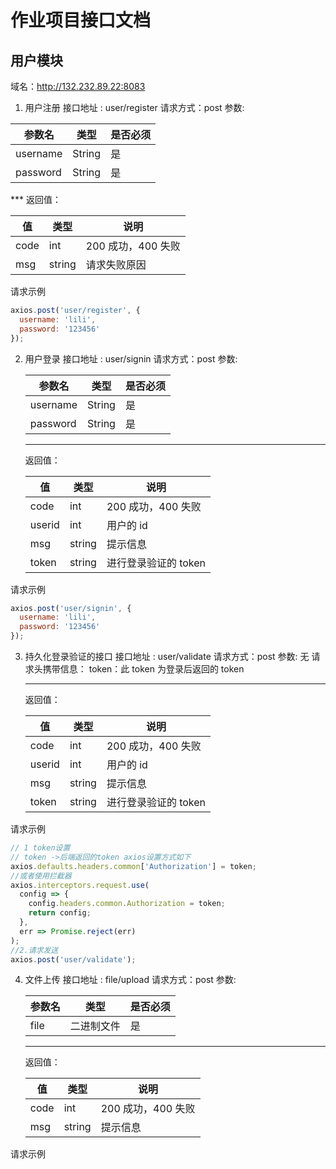 # 作业项目接口文档

## 用户模块

域名：http://132.232.89.22:8083

1.  用户注册
    接口地址 : user/register
    请求方式：post
    参数:

| 参数名   | 类型   | 是否必须 |
| -------- | ------ | -------- |
| username | String | 是       |
| password | String | 是       |

\*\*\*
返回值：

| 值   | 类型   | 说明               |
| ---- | ------ | ------------------ |
| code | int    | 200 成功，400 失败 |
| msg  | string | 请求失败原因       |

请求示例

```js
axios.post('user/register', {
  username: 'lili',
  password: '123456'
});
```

2.  用户登录
    接口地址 : user/signin
    请求方式：post
    参数:

    | 参数名   | 类型   | 是否必须 |
    | -------- | ------ | -------- |
    | username | String | 是       |
    | password | String | 是       |

    ***

    返回值：

    | 值     | 类型   | 说明                 |
    | ------ | ------ | -------------------- |
    | code   | int    | 200 成功，400 失败   |
    | userid | int    | 用户的 id            |
    | msg    | string | 提示信息             |
    | token  | string | 进行登录验证的 token |

请求示例

```js
axios.post('user/signin', {
  username: 'lili',
  password: '123456'
});
```

3.  持久化登录验证的接口
    接口地址 : user/validate
    请求方式：post
    参数:
    无
    请求头携带信息：
    token：此 token 为登录后返回的 token

    ***

    返回值：

    | 值     | 类型   | 说明                 |
    | ------ | ------ | -------------------- |
    | code   | int    | 200 成功，400 失败   |
    | userid | int    | 用户的 id            |
    | msg    | string | 提示信息             |
    | token  | string | 进行登录验证的 token |

请求示例

```js
// 1 token设置
// token ->后端返回的token axios设置方式如下
axios.defaults.headers.common['Authorization'] = token;
//或者使用拦截器
axios.interceptors.request.use(
  config => {
    config.headers.common.Authorization = token;
    return config;
  },
  err => Promise.reject(err)
);
//2.请求发送
axios.post('user/validate');
```

4.  文件上传
    接口地址 : file/upload
    请求方式：post
    参数:

    | 参数名 | 类型       | 是否必须 |
    | ------ | ---------- | -------- |
    | file   | 二进制文件 | 是       |

    ***

    返回值：

    | 值   | 类型   | 说明               |
    | ---- | ------ | ------------------ |
    | code | int    | 200 成功，400 失败 |
    | msg  | string | 提示信息           |

请求示例

```js
```
